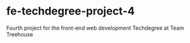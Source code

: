 # fe-techdegree-project-4
Fourth project for the front-end web development Techdegree at Team Treehouse
